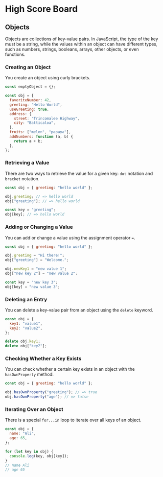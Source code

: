 # High Score Board

## Objects

Objects are collections of key-value pairs. In JavaScript, the type of the key must be a string, while the values within an object can have different types, such as numbers, strings, booleans, arrays, other objects, or even functions.

### Creating an Object

You create an object using curly brackets.

```js
const emptyObject = {};

const obj = {
  favoriteNumber: 42,
  greeting: "Hello World",
  useGreeting: true,
  address: {
    street: "Trincomalee Highway",
    city: "Batticaloa",
  },
  fruits: ["melon", "papaya"],
  addNumbers: function (a, b) {
    return a + b;
  },
};
```

### Retrieving a Value

There are two ways to retrieve the value for a given key: `dot` notation and `bracket` notation.

```js
const obj = { greeting: "hello world" };

obj.greeting; // => hello world
obj["greeting"]; // => hello world

const key = "greeting";
obj[key]; // => hello world
```

### Adding or Changing a Value

You can add or change a value using the assignment operator `=`.

```js
const obj = { greeting: "hello world" };

obj.greeting = "Hi there!";
obj["greeting"] = "Welcome.";

obj.newKey1 = "new value 1";
obj["new key 2"] = "new value 2";

const key = "new key 3";
obj[key] = "new value 3";
```

### Deleting an Entry

You can delete a key-value pair from an object using the `delete` keyword.

```js
const obj = {
  key1: "value1",
  key2: "value2",
};

delete obj.key1;
delete obj["key2"];
```

### Checking Whether a Key Exists

You can check whether a certain key exists in an object with the `hasOwnProperty` method.

```js
const obj = { greeting: "hello world" };

obj.hasOwnProperty("greeting"); // => true
obj.hasOwnProperty("age"); // => false
```

### Iterating Over an Object

There is a special `for...in` loop to iterate over all keys of an object.

```js
const obj = {
  name: "Ali",
  age: 65,
};

for (let key in obj) {
  console.log(key, obj[key]);
}
// name Ali
// age 65
```
